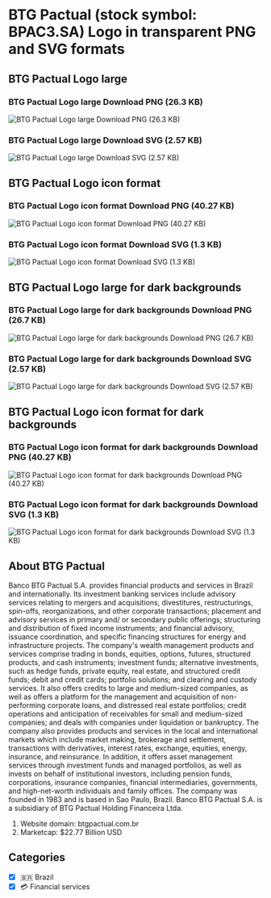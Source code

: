 # BTG Pactual (stock symbol: BPAC3.SA) Logo in transparent PNG and SVG formats

## BTG Pactual Logo large

### BTG Pactual Logo large Download PNG (26.3 KB)

![BTG Pactual Logo large Download PNG (26.3 KB)](/img/orig/BPAC3.SA_BIG-3ee38c60.png)

### BTG Pactual Logo large Download SVG (2.57 KB)

![BTG Pactual Logo large Download SVG (2.57 KB)](/img/orig/BPAC3.SA_BIG-92df7afb.svg)

## BTG Pactual Logo icon format

### BTG Pactual Logo icon format Download PNG (40.27 KB)

![BTG Pactual Logo icon format Download PNG (40.27 KB)](/img/orig/BPAC3.SA-077c9a44.png)

### BTG Pactual Logo icon format Download SVG (1.3 KB)

![BTG Pactual Logo icon format Download SVG (1.3 KB)](/img/orig/BPAC3.SA-6f962a85.svg)

## BTG Pactual Logo large for dark backgrounds

### BTG Pactual Logo large for dark backgrounds Download PNG (26.7 KB)

![BTG Pactual Logo large for dark backgrounds Download PNG (26.7 KB)](/img/orig/BPAC3.SA_BIG.D-8dd7bc57.png)

### BTG Pactual Logo large for dark backgrounds Download SVG (2.57 KB)

![BTG Pactual Logo large for dark backgrounds Download SVG (2.57 KB)](/img/orig/BPAC3.SA_BIG.D-4a4de592.svg)

## BTG Pactual Logo icon format for dark backgrounds

### BTG Pactual Logo icon format for dark backgrounds Download PNG (40.27 KB)

![BTG Pactual Logo icon format for dark backgrounds Download PNG (40.27 KB)](/img/orig/BPAC3.SA.D-8fade1f3.png)

### BTG Pactual Logo icon format for dark backgrounds Download SVG (1.3 KB)

![BTG Pactual Logo icon format for dark backgrounds Download SVG (1.3 KB)](/img/orig/BPAC3.SA.D-5a2f63e7.svg)

## About BTG Pactual

Banco BTG Pactual S.A. provides financial products and services in Brazil and internationally. Its investment banking services include advisory services relating to mergers and acquisitions, divestitures, restructurings, spin-offs, reorganizations, and other corporate transactions; placement and advisory services in primary and/ or secondary public offerings; structuring and distribution of fixed income instruments; and financial advisory, issuance coordination, and specific financing structures for energy and infrastructure projects. The company's wealth management products and services comprise trading in bonds, equities, options, futures, structured products, and cash instruments; investment funds; alternative investments, such as hedge funds, private equity, real estate, and structured credit funds; debit and credit cards; portfolio solutions; and clearing and custody services. It also offers credits to large and medium-sized companies, as well as offers a platform for the management and acquisition of non-performing corporate loans, and distressed real estate portfolios; credit operations and anticipation of receivables for small and medium-sized companies; and deals with companies under liquidation or bankruptcy. The company also provides products and services in the local and international markets which include market making, brokerage and settlement, transactions with derivatives, interest rates, exchange, equities, energy, insurance, and reinsurance. In addition, it offers asset management services through investment funds and managed portfolios, as well as invests on behalf of institutional investors, including pension funds, corporations, insurance companies, financial intermediaries, governments, and high-net-worth individuals and family offices. The company was founded in 1983 and is based in Sao Paulo, Brazil. Banco BTG Pactual S.A. is a subsidiary of BTG Pactual Holding Financeira Ltda.

1. Website domain: btgpactual.com.br
2. Marketcap: $22.77 Billion USD


## Categories
- [x] 🇧🇷 Brazil
- [x] 💳 Financial services
